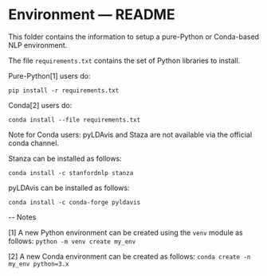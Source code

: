Environment ― README
====================

This folder contains the information to setup a pure-Python or Conda-based NLP
environment.

The file `requirements.txt` contains the set of Python libraries to install.

Pure-Python[1] users do:

```{python}
pip install -r requirements.txt
```

Conda[2] users do:

```{python}
conda install --file requirements.txt
```

Note for Conda users: pyLDAvis and Staza are not available via the official conda channel.

Stanza can be installed as follows:

```{python}
conda install -c stanfordnlp stanza
```

pyLDAvis can be installed as follows:

```{python}
conda install -c conda-forge pyldavis
```

--
Notes

[1] A new Python environment can be created using the `venv` module as follows: `python -m
venv create my_env`

[2] A new Conda environment can be created as follows: `conda create -n my_env python=3.x`
